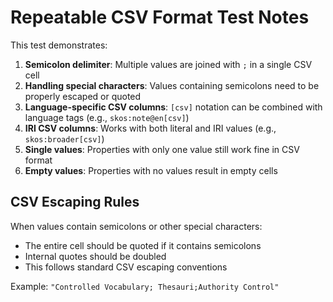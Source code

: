 # Repeatable CSV Format Test Notes

This test demonstrates:

1. **Semicolon delimiter**: Multiple values are joined with `;` in a single CSV cell
2. **Handling special characters**: Values containing semicolons need to be properly escaped or quoted
3. **Language-specific CSV columns**: `[csv]` notation can be combined with language tags (e.g., `skos:note@en[csv]`)
4. **IRI CSV columns**: Works with both literal and IRI values (e.g., `skos:broader[csv]`)
5. **Single values**: Properties with only one value still work fine in CSV format
6. **Empty values**: Properties with no values result in empty cells

## CSV Escaping Rules

When values contain semicolons or other special characters:
- The entire cell should be quoted if it contains semicolons
- Internal quotes should be doubled
- This follows standard CSV escaping conventions

Example: `"Controlled Vocabulary; Thesauri;Authority Control"`